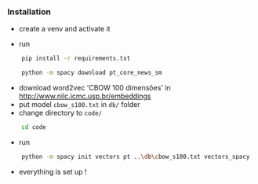 ### Installation

* create a venv and activate it

* run
```bash
    pip install -r requirements.txt
```
```bash
    python -m spacy download pt_core_news_sm
```
* download word2vec 'CBOW 100 dimensões' in http://www.nilc.icmc.usp.br/embeddings
* put model ```cbow_s100.txt``` in ```db/``` folder
* change directory to ```code/```
```bash
    cd code
```
* run
```bash
    python -m spacy init vectors pt ..\db\cbow_s100.txt vectors_spacy
```
* everything is set up !
